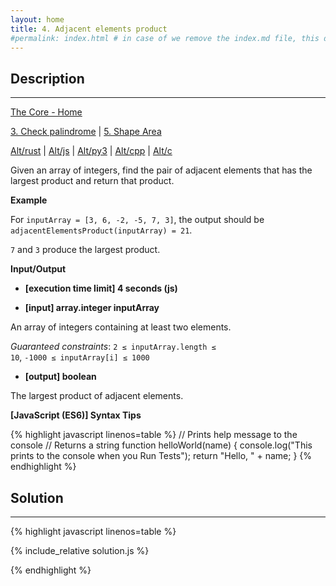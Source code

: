```yaml
---
layout: home
title: 4. Adjacent elements product
#permalink: index.html # in case of we remove the index.md file, this doc will be the index page
---
```


<div class="row">
<div class="columnStmt" markdown="1">

## Description
------

[The Core - Home](../../code-signal-arcade-thecore/README.html)

[3. Check palindrome](../3_checkPalindrome/README.html) | [5. Shape Area](../5_shapeArea/README.html)

[Alt/rust](./Alt_rust/README.md) | [Alt/js](./Alt_js/README.html) | [Alt/py3](./Alt_py3/README.md) | [Alt/cpp](./Alt_cpp/README.md) | [Alt/c](./Alt_c/README.md)

Given an array of integers, find the pair of adjacent elements that has the largest product and return that product.

**Example**

For <code>inputArray = [3, 6, -2, -5, 7, 3]</code>, the output should be
<code>adjacentElementsProduct(inputArray) = 21</code>.

<code>7</code> and <code>3</code> produce the largest product.

**Input/Output**

* **[execution time limit] 4 seconds (js)**

* **[input] array.integer inputArray**

An array of integers containing at least two elements.

*Guaranteed constraints*:
<code>2 ≤ inputArray.length ≤ 10</code>,
<code>-1000 ≤ inputArray[i] ≤ 1000</code>

* **[output] boolean**

The largest product of adjacent elements.

**[JavaScript (ES6)] Syntax Tips**

{% highlight javascript linenos=table %}
// Prints help message to the console
// Returns a string
function helloWorld(name) {
    console.log("This prints to the console when you Run Tests");
    return "Hello, " + name;
}
{% endhighlight %}

</div>
<div class="columnSol" markdown="1">

## Solution
------

{% highlight javascript linenos=table %}

{% include_relative solution.js %}

{% endhighlight %}

</div>
</div>